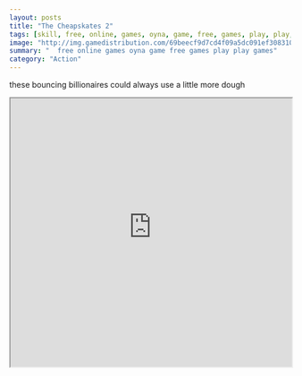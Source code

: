 ```yaml
---
layout: posts
title: "The Cheapskates 2"
tags: [skill, free, online, games, oyna, game, free, games, play, play, games]
image: "http://img.gamedistribution.com/69beecf9d7cd4f09a5dc091ef3083104.jpg"
summary: "  free online games oyna game free games play play games"
category: "Action"
---
```


these bouncing billionaires could always use a little more dough

<iframe width="100%" height="480px;" src="http://flash.gamedistribution.com?game=69beecf9d7cd4f09a5dc091ef3083104"></iframe>